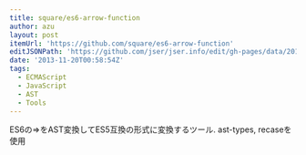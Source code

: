 ```yaml
---
title: square/es6-arrow-function
author: azu
layout: post
itemUrl: 'https://github.com/square/es6-arrow-function'
editJSONPath: 'https://github.com/jser/jser.info/edit/gh-pages/data/2013/11/index.json'
date: '2013-11-20T00:58:54Z'
tags:
  - ECMAScript
  - JavaScript
  - AST
  - Tools
---
```

ES6の=>をAST変換してES5互換の形式に変換するツール.
ast-types, recaseを使用
